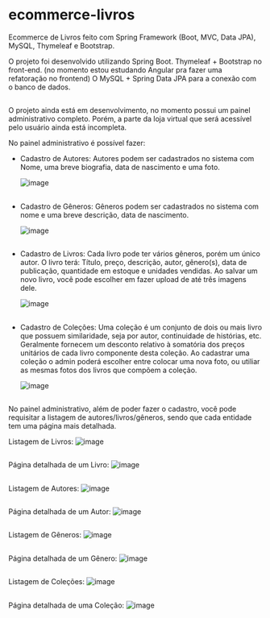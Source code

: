 # ecommerce-livros
Ecommerce de Livros feito com Spring Framework (Boot, MVC, Data JPA), MySQL, Thymeleaf e Bootstrap.

O projeto foi desenvolvido utilizando Spring Boot.
Thymeleaf + Bootstrap no front-end. (no momento estou estudando Angular pra fazer uma refatoração no frontend)
O MySQL + Spring Data JPA para a conexão com o banco de dados.

##

O projeto ainda está em desenvolvimento, no momento possui um painel administrativo completo. Porém, a parte da loja virtual que será acessível pelo usuário ainda está incompleta.

No painel administrativo é possível fazer:
  - Cadastro de Autores:
    Autores podem ser cadastrados no sistema com Nome, uma breve biografia, data de nascimento e uma foto.
    
    ![image](https://user-images.githubusercontent.com/106701116/194637393-81144bdc-80cd-49e1-8e68-fb891c8d075b.png)

    ##
    
  - Cadastro de Gêneros:
    Gêneros podem ser cadastrados no sistema com nome e uma breve descrição, data de nascimento.
    
    ![image](https://user-images.githubusercontent.com/106701116/194637418-1a6cff7e-e776-4b85-8085-10760b7226f4.png)

    ##

  - Cadastro de Livros:
    Cada livro pode ter vários gêneros, porém um único autor.
    O livro terá: Título, preço, descrição, autor, gênero(s), data de publicação, quantidade em estoque e unidades vendidas. 
    Ao salvar um novo livro, você pode escolher em fazer upload de até três imagens dele.
    
    ![image](https://user-images.githubusercontent.com/106701116/197298191-ebddfe7d-754e-4ad2-a0f0-8d6c262a1666.png)

    ##
    
   - Cadastro de Coleções:
     Uma coleção é um conjunto de dois ou mais livro que possuem similaridade, seja por autor, continuidade de histórias, etc. Geralmente fornecem um desconto relativo      à somatória dos preços unitários de cada livro componente desta coleção. Ao cadastrar uma coleção o admin poderá escolher entre colocar uma nova foto, ou utiliar      as mesmas fotos dos livros que compõem a coleção.
     
     ![image](https://user-images.githubusercontent.com/106701116/215895395-f699295b-c5c0-4801-bf73-e0915c497589.png)

     
     ##
    
No painel administrativo, além de poder fazer o cadastro, você pode requisitar a listagem de autores/livros/gêneros, sendo que cada entidade tem uma página mais detalhada.

Listagem de Livros:
![image](https://user-images.githubusercontent.com/106701116/196292343-23439c8c-f9a5-4c25-93be-7eaeafc69ed1.png)

##

Página detalhada de um Livro:
![image](https://user-images.githubusercontent.com/106701116/196292381-fc1d8798-d8b7-4280-9c1d-d53d34f4c92d.png)

##

Listagem de Autores:
![image](https://user-images.githubusercontent.com/106701116/196292407-223b0b5b-f9ed-4b27-ae4b-1afad9a8fc3f.png)

##

Página detalhada de um Autor:
![image](https://user-images.githubusercontent.com/106701116/196292430-adb954a7-f10e-4c0f-8ee3-06938333b8c1.png)

##

Listagem de Gêneros:
![image](https://user-images.githubusercontent.com/106701116/196292457-5033b010-b31f-46e9-a927-31aecf9193cd.png)

##

Página detalhada de um Gênero:
![image](https://user-images.githubusercontent.com/106701116/196292474-8725baf9-0d00-4d7f-9ff1-a08299ff3f4b.png)
  
##

Listagem de Coleções:
![image](https://user-images.githubusercontent.com/106701116/196292729-94ce4494-e56e-41e8-8a69-cc367ca72993.png)

##

Página detalhada de uma Coleção:
    ![image](https://user-images.githubusercontent.com/106701116/215896402-644d9187-2129-428c-be1d-8fe2cf23e118.png)

  
